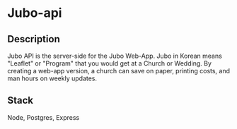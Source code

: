 # Jubo-api


## Description

Jubo API is the server-side for the Jubo Web-App. 
Jubo in Korean means "Leaflet" or "Program" that you would get at a Church or Wedding.
By creating a web-app version, a church can save on paper, printing costs, and man hours on weekly updates.

## Stack

Node, Postgres, Express


